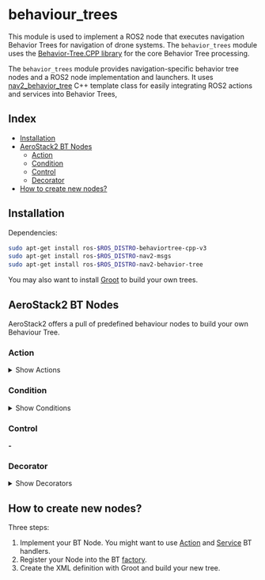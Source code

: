 # behaviour_trees
This module is used to implement a ROS2 node that executes navigation Behavior Trees for navigation of drone systems. The `behavior_trees` module uses the [Behavior-Tree.CPP library](https://github.com/BehaviorTree/BehaviorTree.CPP) for the core Behavior Tree processing.

The `behavior_trees` module provides navigation-specific behavior tree nodes and a ROS2 node implementation and launchers. It uses [nav2_behavior_tree](https://github.com/ros-planning/navigation2/tree/main/nav2_behavior_tree) C++ template class for easily integrating ROS2 actions and services into Behavior Trees,

## Index
- [Installation](#installation)
- [AeroStack2 BT Nodes](#aerostack2-bt-nodes)
    - [Action](#action)
    - [Condition](#condition)
    - [Control](#control)
    - [Decorator](#decorator)
- [How to create new nodes?](#how-to-create-new-nodes)

## Installation
Dependencies:
```bash
sudo apt-get install ros-$ROS_DISTRO-behaviortree-cpp-v3
sudo apt-get install ros-$ROS_DISTRO-nav2-msgs
sudo apt-get install ros-$ROS_DISTRO-nav2-behavior-tree
```

You may also want to install [Groot](https://github.com/BehaviorTree/Groot) to build your own trees.

## AeroStack2 BT Nodes
AeroStack2 offers a pull of predefined behaviour nodes to build your own Behaviour Tree.

### Action

<details>
<summary>Show Actions</summary>
<br>

#### Arm
Arms the drone. Input port is not intended to use by the user, but used because `nav2_behavior_tree` service action node implementation.

Returns **SUCCESS** if service result is true. Otherwise, returns **FAILURE**.

![arm_bt.png](docs/imgs/arm_bt.png)

| Port | In / Out | Description |
| --- | --- | --- |
| service_name | In | Service name which will be called. |

#### Disarm
Disarms the drone. Input port is not intended to use by the user, but used because `nav2_behavior_tree` service action node implementation.

Returns **SUCCESS** if service result is true. Otherwise, returns **FAILURE**.

![disarm_bt.png](docs/imgs/disarm_bt.png)

| Port | In / Out | Description |
| --- | --- | --- |
| service_name | In | Service name which will be called. |

#### Echo
Prints data getted by input port. Used for debugging purpouses.

Always returns **SUCCESS** after echoing.

![echo_bt.png](docs/imgs/echo_bt.png)

| Port | In / Out | Description |
| --- | --- | --- |
| data | In | String to be echoed. |

#### FollowPath
**TBD**

#### GoTo
Go to specified position with given maximum speed and yaw.

Returns **SUCCESS** if action finishes successfully or cancelled. Returns **FAILURE** if action is aborted, goal is rejected or action server fails. While action is executing returns **RUNNING**.

![goto_bt.png](docs/imgs/goto_bt.png)

| Port | In / Out | Description |
| --- | --- | --- |
| max_speed | In | Maximum speed in meters per second. |
| pose | In | Goal pose in meters (e.g. `x;y;z`). |
| yaw_angle | In | Yaw angle in radians. |
| yaw_mode | In | Yaw mode (KEEP_YAW = 0; PATH_FACING = 1; FIXED_YAW = 2). |

#### GoTo GPS
Go to specified GPS position with given maximum speed and yaw.

Returns **SUCCESS** if action finishes successfully or cancelled. Returns **FAILURE** if action is aborted, goal is rejected or action server fails. While action is executing returns **RUNNING**.

![goto_bt.png](docs/imgs/goto_gps_bt.png)

| Port | In / Out | Description |
| --- | --- | --- |
| alittude | In | Altitude in meters. |
| latitude | In | Latitude in degrees. |
| longitude | In | Longitude in degrees. |
| max_speed | In | Maximum speed in meters per second. |
| yaw_angle | In | Yaw angle in radians. |
| yaw_mode | In | Yaw mode (KEEP_YAW = 0; PATH_FACING = 1; FIXED_YAW = 2). |

#### Land
Land at current position with given speed.

Returns **SUCCESS** if action finishes successfully or cancelled. Returns **FAILURE** if action is aborted, goal is rejected or action server fails. While action is executing returns **RUNNING**.

![land_bt.png](docs/imgs/land_bt.png)

| Port | In / Out | Description |
| --- | --- | --- |
| speed | In | Land speed in meters per second. |

#### Offboard
Set offboard mode. Input port is not intended to use by the user, but used because `nav2_behavior_tree` service action node implementation.

Returns **SUCCESS** if service result is true. Otherwise, returns **FAILURE**.

![offboard_bt.png](docs/imgs/offboard_bt.png)

| Port | In / Out | Description |
| --- | --- | --- |
| service_name | In | Service name which will be called. |

#### SendEvent
Send event by topic.

Always returns **SUCCESS** after sending the event.

![sendevent_bt.png](docs/imgs/sendevent_bt.png)

| Port | In / Out | Description |
| --- | --- | --- |
| data | In | Data to send (string). |
| topic_name | In | Topic name where data will be sent. |

#### Takeoff
Takeoff at current position with given height and speed.

Returns **SUCCESS** if action finishes successfully or cancelled. Returns **FAILURE** if action is aborted, goal is rejected or action server fails. While action is executing returns **RUNNING**.

![takeoff_bt.png](docs/imgs/takeoff_bt.png)

| Port | In / Out | Description |
| --- | --- | --- |
| height | In | Takeoff height in meters. |
| speed | In | Takeoff speed in meters per second. |

</details>

### Condition
<details>
<summary>Show Conditions</summary>
<br>

#### IsFlying
Returns wheter the drone is flying or not.

Returns **SUCCESS** is drone state is flying, otherwise returns **FAILURE**.

![isflying_bt.png](docs/imgs/isflying_bt.png)

<!-- ##### IsTargetDetected
Returns wheter the target detected in topic is inside threshold or not.

Returns **SUCCESS** if target is inside threshold, otherwise returns **RUNNING**.

![istargetdetected_bt.png](docs/imgs/istargetdetected_bt.png)

| Port | In / Out | Description |
| --- | --- | --- |
| dist_threshold | In | Distance threshold in meters. |
| topic_name | In | Topic name of PoseStamped target. |
| pose | Out | Position of target. | -->

</details>


### Control
**-**

### Decorator
<details>
<summary>Show Decorators</summary>
<br>

#### WaitForEvent
Listens for event received in topic and outputs event msg content.

Returns **SUCCESS** on first event received, until that returns **RUNNING**.

![waitforevent_bt.png](docs/imgs/waitforevent_bt.png)

| Port | In / Out | Description |
| --- | --- | --- |
| topic_name | In | Topic name where event will be published. |
| result | Out | Content of event msg. |

</details>


## How to create new nodes?
Three steps:
1. Implement your BT Node. You might want to use [Action](include/behaviour_trees/bt_action_node.hpp) and [Service](include/behaviour_trees/bt_service_node.hpp) BT handlers.
2. Register your Node into the BT [factory](src/behaviour_trees_node.cpp).
2. Create the XML definition with Groot and build your new tree.
